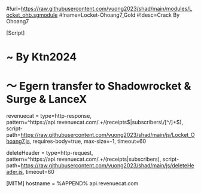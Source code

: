 #!url=https://raw.githubusercontent.com/vuong2023/shad/main/modules/Locket_ohb.sgmodule
#!name=Locket-Ohoang7_Gold
#!desc=Crack By Ohoang7

[Script]
# ~ By Ktn2024
# ～ Egern transfer to Shadowrocket & Surge & LanceX
revenuecat = type=http-response, pattern=^https:\/\/api\.revenuecat\.com\/.+\/(receipts$|subscribers\/[^/]+$), script-path=https://raw.githubusercontent.com/vuong2023/shad/main/js/Locket_Ohoang7.js, requires-body=true, max-size=-1, timeout=60

deleteHeader = type=http-request, pattern=^https:\/\/api\.revenuecat\.com\/.+\/(receipts|subscribers), script-path=https://raw.githubusercontent.com/vuong2023/shad/main/js/deleteHeader.js, timeout=60

[MITM]
hostname = %APPEND% api.revenuecat.com
